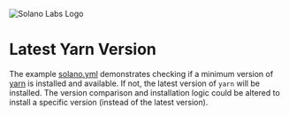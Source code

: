 ![Solano Labs Logo](https://www.solanolabs.com/assets/solano-labs-1cfeb8f4276fc9294349039f602d5923.png) 
# Latest Yarn Version

The example [solano.yml](./solano.yml) demonstrates checking if a minimum version of [yarn](https://yarnpkg.com/)
is installed and available. If not, the latest version of `yarn` will be installed. The version comparison and
installation logic could be altered to install a specific version (instead of the latest version).
